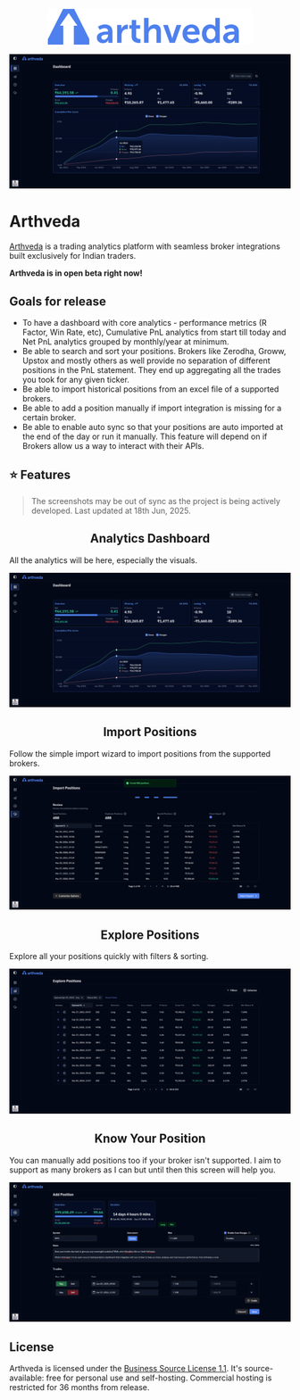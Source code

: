 <p align="center">
  <img src="./.github/screenshots/banner.png" height="64" alt="arthveda banner" />
</p>

<p align="center">
  <img src="./.github/screenshots/dashboard.png" alt="analytics dashboard" />
<p>

# Arthveda

[Arthveda](http://arthveda.app) is a trading analytics platform with seamless broker integrations built exclusively for Indian traders.

**Arthveda is in open beta right now!**

## Goals for release

-   To have a dashboard with core analytics - performance metrics (R Factor, Win Rate, etc), Cumulative PnL analytics from start till today and Net PnL analytics grouped by monthly/year at minimum.
-   Be able to search and sort your positions. Brokers like Zerodha, Groww, Upstox and mostly others as well provide no separation of different positions in the PnL statement. They end up aggregating all the trades you took for any given ticker.
-   Be able to import historical positions from an excel file of a supported brokers.
-   Be able to add a position manually if import integration is missing for a certain broker.
-   Be able to enable auto sync so that your positions are auto imported at the end of the day or run it manually. This feature will depend on if Brokers allow us a way to interact with their APIs.

## ⭐ Features

> The screenshots may be out of sync as the project is being actively developed. Last updated at 18th Jun, 2025.

<h2 align="center">Analytics Dashboard</h3>

All the analytics will be here, especially the visuals.

<p align="center">
<img src="./.github/screenshots/dashboard.png" alt="analytics dashboard" />
</p>

<h2 align="center">Import Positions</h3>

Follow the simple import wizard to import positions from the supported brokers.

<p align="center">
<img src="./.github/screenshots/import_positions.png" alt="import positions" />
</p>

<h2 align="center">Explore Positions</h3>

Explore all your positions quickly with filters & sorting.

<p align="center">
<img src="./.github/screenshots/explore_positions.png" alt="explore positions" />
</p>

<h2 align="center">Know Your Position</h3>

You can manually add positions too if your broker isn't supported.
I aim to support as many brokers as I can but until then this screen will help you.

<p align="center">
<img src="./.github/screenshots/position.png" alt="position details" />
</p>

## License

Arthveda is licensed under the [Business Source License 1.1](./LICENSE).
It's source-available: free for personal use and self-hosting.
Commercial hosting is restricted for 36 months from release.
